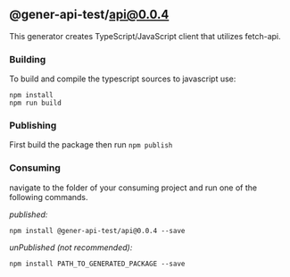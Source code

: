 ## @gener-api-test/api@0.0.4

This generator creates TypeScript/JavaScript client that utilizes fetch-api.

### Building

To build and compile the typescript sources to javascript use:
```
npm install
npm run build
```

### Publishing

First build the package then run ```npm publish```

### Consuming

navigate to the folder of your consuming project and run one of the following commands.

_published:_

```
npm install @gener-api-test/api@0.0.4 --save
```

_unPublished (not recommended):_

```
npm install PATH_TO_GENERATED_PACKAGE --save
